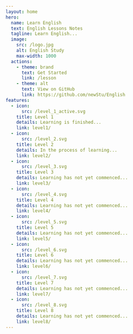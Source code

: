 ```yaml
---
layout: home
hero:
  name: Learn English
  text: English Lessons Notes
  tagline: Learn English...
  image:
    src: /logo.jpg
    alt: English Study
    max-width: 1000
  actions:
    - theme: brand
      text: Get Started
      link: /lesson
    - theme: alt
      text: View on GitHub
      link: https://github.com/newStu/English
features:
  - icon:
      src: /level_1_active.svg
    title: Level 1
    details: Learning is finished...
    link: level1/
  - icon:
      src: /level_2.svg
    title: Level 2
    details: In the process of learning...
    link: level2/
  - icon:
      src: /level_3.svg
    title: Level 3
    details: Learning has not yet commenced...
    link: level3/
  - icon:
      src: /level_4.svg
    title: Level 4
    details: Learning has not yet commenced...
    link: level4/
  - icon:
      src: /level_5.svg
    title: Level 5
    details: Learning has not yet commenced...
    link: level5/
  - icon:
      src: /level_6.svg
    title: Level 6
    details: Learning has not yet commenced...
    link: level6/
  - icon:
      src: /level_7.svg
    title: Level 7
    details: Learning has not yet commenced...
    link: level7/
  - icon:
      src: /level_8.svg
    title: Level 8
    details: Learning has not yet commenced...
    link: level8/
---
```

